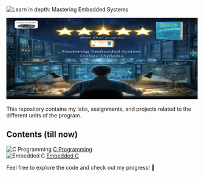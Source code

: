  ![Learn in depth: Mastering Embedded Systems](https://img.shields.io/badge/%20Learn_in_depth%3A-_Mastering_Embedded_Systems-blue?style=for-the-badge&logoColor=%20&logoSize=50)

![Banner](https://github.com/Ouss9ama/Mastering_Embedded_System_Diploma/blob/master/banner.jpg?raw=true)

This repository contains my labs, assignments, and projects related to the different units of the program.

## Contents (till now)

 ![C Programming](https://img.shields.io/badge/C%20Programming-Ready%20to%20Explore-brightgreen)  [C Programming](C_Programming/)  
![Embedded C](https://img.shields.io/badge/Embedded%20C-Under%20Construction-orange)  [Embedded C](Embedded_C/)



Feel free to explore the code and check out my progress! 🚀

  


 
